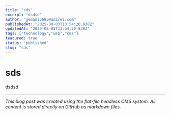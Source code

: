 ```yaml
---
title: "sds"
excerpt: "dsdsd"
author: "gemani5683@amirei.com"
publishedAt: "2025-08-03T13:54:20.838Z"
updatedAt: "2025-08-03T13:54:20.838Z"
tags: ["technology","web","cms"]
featured: true
status: "published"
slug: "sds"
---
```


# sds

dsdsd

---

*This blog post was created using the flat-file headless CMS system. All content is stored directly on GitHub as markdown files.*